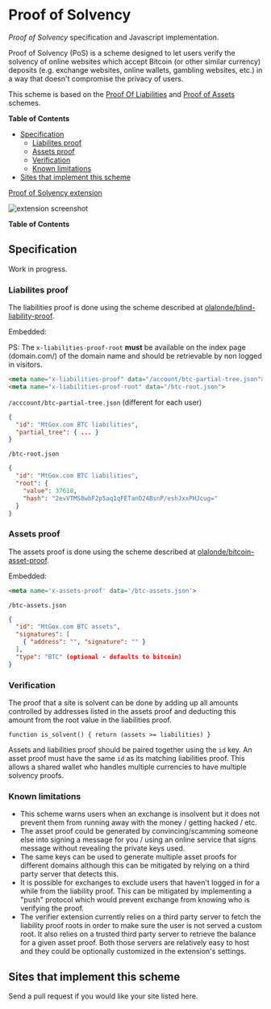 
# Proof of Solvency

*Proof of Solvency* specification and Javascript implementation.

Proof of Solvency (PoS) is a scheme designed to let users verify the
solvency of online websites which accept Bitcoin (or other similar
currency) deposits (e.g. exchange websites, online wallets, gambling websites, etc.)
in a way that doesn't compromise the privacy of users.

This scheme is based on the [Proof Of Liabilities][PoL] and [Proof of Assets][PoA] schemes.

[PoL]: https://github.com/olalonde/blind-liability-proof 
[PoA]: https://github.com/olalonde/bitcoin-asset-proof 

**Table of Contents**

- [Specification](#specification)
  - [Liabilites proof](#liabilites-proof)
  - [Assets proof](#assets-proof)
  - [Verification](#verification)
  - [Known limitations](#known-limitations)
- [Sites that implement this scheme](#sites-that-implement-this-scheme)

[Proof of Solvency extension](https://github.com/olalonde/solvency-verifier-extension)

![extension screenshot](https://raw.github.com/olalonde/solvency-verifier-extension/master/docs/screenshot.png)

**Table of Contents**


## Specification

Work in progress.

### Liabilites proof

The liabilities proof is done using the scheme described at
[olalonde/blind-liability-proof](https://github.com/olalonde/blind-liability-proof).

Embedded:

PS: The `x-liabilities-proof-root` **must** be available on the index page (domain.com/) of the domain name and should be retrievable by non logged in visitors.

```html
<meta name="x-liabilities-proof" data="/account/btc-partial-tree.json">
<meta name="x-liabilities-proof-root" data="/btc-root.json">
```

`/acccount/btc-partial-tree.json` (different for each user)

```json
{
  "id": "MtGox.com BTC liabilities",
  "partial_tree": { ... }
}
```

`/btc-root.json`

```json
{ 
  "id": "MtGox.com BTC liabilities",
  "root": {
    "value": 37618,
    "hash": "2evVTMS8wbF2p5aq1qFETanO24BsnP/eshJxxPHJcug="
  }
}
```

### Assets proof

The assets proof is done using the scheme described at [olalonde/bitcoin-asset-proof](https://github.com/olalonde/bitcoin-asset-proof).

Embedded:

```html
<meta name='x-assets-proof' data='/btc-assets.json'>
```

`/btc-assets.json`

```json
{
  "id": "MtGox.com BTC assets",
  "signatures": [
    { "address": "", "signature": "" }
  ],
  "type": "BTC" (optional - defaults to bitcoin)
}
```

### Verification

The proof that a site is solvent can be done by adding up all amounts
controlled by addresses listed in the assets proof and deducting this
amount from the root value in the liabilities proof.


```
function is_solvent() { return (assets >= liabilities) }
```

Assets and liabilities proof should be paired together using the `id` key. An asset
proof must have the same `id` as its matching liabilities proof. This
allows a shared wallet who handles multiple currencies to have multiple
solvency proofs.

### Known limitations

- This scheme warns users when an exchange is insolvent but it does
not prevent them from running away with the money / getting hacked /
etc.
- The asset proof could be generated by convincing/scamming someone else into
signing a message for you / using an online service that signs message
without revealing the private keys used.
- The same keys can be used to generate multiple asset proofs for
different domains although this can be mitigated by relying on a third
party server that detects this.
- It is possible for exchanges to exclude users that haven't logged in
for a while from the liability proof. This can be mitigated by
implementing a "push" protocol which would prevent exchange from knowing
who is verifying the proof.
- The verifier extension currently relies on a third party
server to fetch the liability proof roots in order to make sure the user
is not served a custom root. It also relies on a trusted third party
server to retrieve the balance for a given asset proof. Both those servers
are relatively easy to host and they could be optionally customized in the
extension's settings.

## Sites that implement this scheme

Send a pull request if you would like your site listed here.


